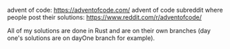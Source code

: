 advent of code: https://adventofcode.com/
advent of code subreddit where people post their solutions: https://www.reddit.com/r/adventofcode/

All of my solutions are done in Rust and are on their own
branches (day one's solutions are on dayOne branch for example).
